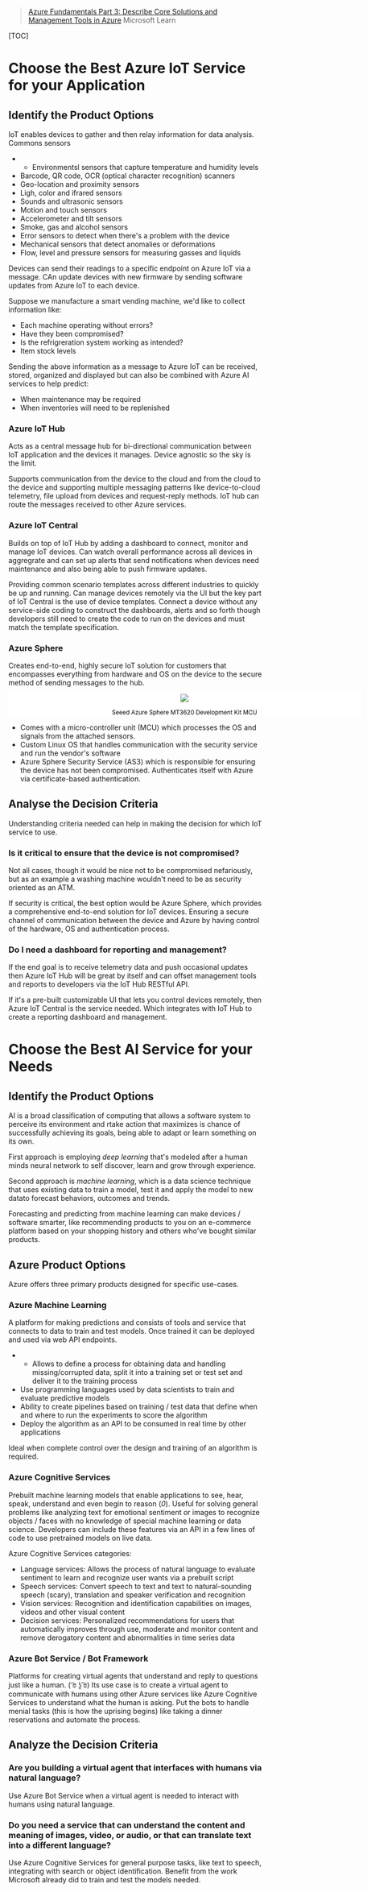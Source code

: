 > [Azure Fundamentals Part 3: Describe Core Solutions and Management Tools in Azure](https://docs.microsoft.com/en-us/learn/paths/az-900-describe-core-solutions-management-tools-azure/)
> Microsoft Learn

[TOC]

# Choose the Best Azure IoT Service for your Application

## Identify the Product Options

IoT enables devices to gather and then relay information for data analysis. 
Commons sensors

* * Environmentsl sensors that capture temperature and humidity levels
* Barcode, QR code, OCR (optical character recognition) scanners
* Geo-location and proximity sensors
* Ligh, color and ifrared sensors
* Sounds and ultrasonic sensors
* Motion and touch sensors
* Accelerometer and tilt sensors
* Smoke, gas and alcohol sensors
* Error sensors to detect when there's a problem with the device
* Mechanical sensors that detect anomalies or deformations
* Flow, level and pressure sensors for measuring gasses and liquids

Devices can send their readings to a specific endpoint on Azure IoT via a message. CAn update devices with new firmware by sending software updates from Azure IoT to each device.

Suppose we manufacture a smart vending machine, we'd like to collect information like:
* Each machine operating without errors?
* Have they been compromised?
* Is the refrigreration system working as intended?
* Item stock levels

Sending the above information as a message to Azure IoT can be received, stored, organized and displayed but can also be combined with Azure AI services to help predict:
* When maintenance may be required
* When inventories will need to be replenished

### Azure IoT Hub

Acts as a central message hub for bi-directional communication between IoT application and the devices it manages. Device agnostic so the sky is the limit.

Supports communication from the device to the cloud and from the cloud to the device and supporting multiple messaging patterns like device-to-cloud telemetry, file upload from devices and request-reply methods. IoT hub can route the messages received to other Azure services.

### Azure IoT Central

Builds on top of IoT Hub by adding a dashboard to connect, monitor and manage IoT devices. Can watch overall performance across all devices in aggregrate and can set up alerts that send notifications when devices need maintenance and also being able to push firmware updates.

Providing common scenario templates across different industries to quickly be up and running. Can manage devices remotely via the UI but the key part of IoT Central is the use of device templates. Connect a device without any service-side coding to construct the dashboards, alerts and so forth though developers still need to create the code to run on the devices and must match the template specification.

### Azure Sphere

Creates end-to-end, highly secure IoT solution for customers that encompasses everything from hardware and OS on the device to the secure method of sending messages to the hub.

<div align="center" style="min-width: 700px; background: #FFF; color: #000;">
	<img src="./assets/MT3620.png" />
	<p>
		<small>Seeed Azure Sphere MT3620 Development Kit MCU</small>
	</p>
</div>

* Comes with a micro-controller unit (MCU) which processes the OS and signals from the attached sensors. 
* Custom Linux OS that handles communication with the security service and run the vendor's software
* Azure Sphere Security Service (AS3) which is responsible for ensuring the device has not been compromised. Authenticates itself with Azure via certificate-based authentication.

## Analyse the Decision Criteria

Understanding criteria needed can help in making the decision for which IoT service to use.

### Is it critical to ensure that the device is not compromised?

Not all cases, though it would be nice not to be compromised nefariously, but as an example a washing machine wouldn't need to be as security oriented as an ATM.

If security is critical, the best option would be Azure Sphere, which provides a comprehensive end-to-end solution for IoT devices. Ensuring a secure channel of communication between the device and Azure by having control of the hardware, OS and authentication process.

### Do I need a dashboard for reporting and management?

If the end goal is to receive telemetry data and push occasional updates then Azure IoT Hub will be great by itself and can offset management tools and reports to developers via the IoT Hub RESTful API.

If it's a pre-built customizable UI that lets you control devices remotely, then Azure IoT Central is the service needed. Which integrates with IoT Hub to create a reporting dashboard and management.

# Choose the Best AI Service for your Needs

## Identify the Product Options

AI is a broad classification of computing that allows a software system to perceive its environment and rtake action that maximizes is chance of successfully achieving its goals, being able to adapt or learn something on its own.

First approach is employing *deep learning* that's modeled after a human minds neural network to self discover, learn and grow through experience.

Second approach is *machine learning*, which is a data science technique that uses existing data to train a model, test it and apply the model to new datato forecast behaviors, outcomes and trends.

Forecasting and predicting from machine learning can make devices / software smarter, like recommending products to you on an e-commerce platform based on your shopping history and others who've bought similar products.

## Azure Product Options

Azure offers three primary products designed for specific use-cases.

### Azure Machine Learning

A platform for making predictions and consists of tools and service that connects to data to train and test models. Once trained it can be deployed and used via web API endpoints.

* * Allows to define a process for obtaining data and handling missing/corrupted data, split it into a training set or test set and deliver it to the training process
* Use programming languages used by data scientists to train and evaluate predictive models
* Ability to create pipelines based on training / test data that define when and where to run the experiments to score the algorithm
* Deploy the algorithm as an API to be consumed in real time by other applications

Ideal when complete control over the design and training of an algorithm is required.

### Azure Cognitive Services

Prebuilt machine learning models that enable applications to see, hear, speak, understand and even begin to reason (*0*). Useful for solving general problems like analyzing text for emotional sentiment or images to recognize objects / faces with no knowledge of special machine learning or data science. Developers can include these features via an API in a few lines of code to use pretrained models on live data.

Azure Cognitive Services categories:

* Language services: Allows the process of natural language to evaluate sentiment to learn and recognize user wants via a prebuilt script
* Speech services: Convert speech to text and text to natural-sounding speech (scary), translation and speaker verification and recognition
* Vision services: Recognition and identification capabilities on images, videos and other visual content
* Decision services: Personalized recommendations for users that automatically improves through use, moderate and monitor content and remove derogatory content and abnormalities in time series data

### Azure Bot Service / Bot Framework

Platforms for creating virtual agents that understand and reply to questions just like a human.
( ͡ಠ ʖ̯ ͡ಠ)
Its use case is to create a virtual agent to communicate with humans using other Azure services like Azure Cognitive Services to understand what the human is asking. Put the bots to handle menial tasks (this is how the uprising begins) like taking a dinner reservations and automate the process.

## Analyze the Decision Criteria

### Are you building a virtual agent that interfaces with humans via natural language?

Use Azure Bot Service when a virtual agent is needed to interact with humans using natural language.

### Do you need a service that can understand the content and meaning of images, video, or audio, or that can translate text into a different language?

Use Azure Cognitive Services for general purpose tasks, like text to speech, integrating with search or object identification. Benefit from the work Microsoft already did to train and test the models needed.

